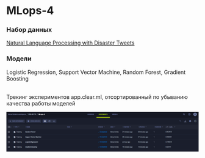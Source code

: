 # MLops-4
### Набор данных 
[Natural Language Processing with Disaster Tweets](https://www.kaggle.com/competitions/nlp-getting-started/overview)

### Модели 
Logistic Regression, Support Vector Machine, Random Forest, Gradient Boosting

<br /> Трекинг экспериментов app.clear.ml, отсортированный по убыванию качества работы моделей

![Трекинг экспериментов app.clear.ml, отсортированный по убыванию качества работы моделей](https://github.com/m8ncat/MLops-4/blob/main/ClearML.png)

